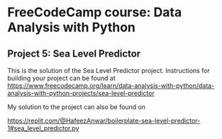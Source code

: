 # FreeCodeCamp course: Data Analysis with Python
## Project 5: Sea Level Predictor

This is the solution of the Sea Level Predictor project. Instructions for building your project can be found at https://www.freecodecamp.org/learn/data-analysis-with-python/data-analysis-with-python-projects/sea-level-predictor

My solution to the project can also be found on

https://replit.com/@HafeezAnwar/boilerplate-sea-level-predictor-1#sea_level_predictor.py

